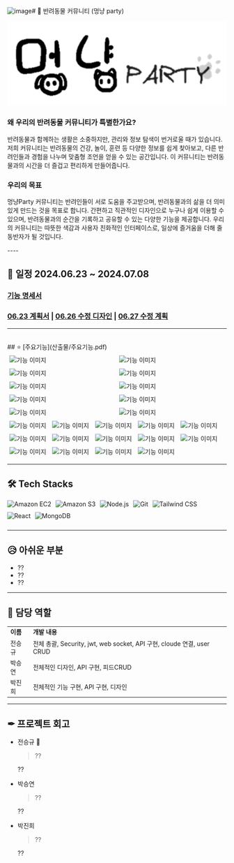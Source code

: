 ![image](https://github.com/user-attachments/assets/b05e371a-19d3-45ab-aea2-2291f7f4e38d)# 📝 반려동물 커뮤니티 (멍냥 party)

![작게](https://github.com/jsgjsg/kitri-final-project-react/blob/main/%EC%82%B0%EC%B6%9C%EB%AC%BC/%EB%A1%9C%EA%B3%A0.png)

### 왜 우리의 반려동물 커뮤니티가 특별한가요?
<p>반려동물과 함께하는 생활은 소중하지만, 관리와 정보 탐색이 번거로울 때가 있습니다. 저희 커뮤니티는 반려동물의 건강, 놀이, 훈련 등 다양한 정보를 쉽게 찾아보고, 다른 반려인들과 경험을 나누며 맞춤형 조언을 얻을 수 있는 공간입니다. 이 커뮤니티는 반려동물과의 시간을 더 즐겁고 편리하게 만들어줍니다.</p>

### 우리의 목표
<p> 멍냥Party 커뮤니티는 반려인들이 서로 도움을 주고받으며, 반려동물과의 삶을 더 의미 있게 만드는 것을 목표로 합니다. 간편하고 직관적인 디자인으로 누구나 쉽게 이용할 수 있으며, 반려동물과의 순간을 기록하고 공유할 수 있는 다양한 기능을 제공합니다. 우리의 커뮤니티는 따뜻한 색감과 사용자 친화적인 인터페이스로, 일상에 즐거움을 더해 줄 동반자가 될 것입니다.</p>
----

## 📅 일정 2024.06.23 ~ 2024.07.08

### [기능 명세서](산출물/기능명세서.pdf)




###  [06.23 계획서](산출물/6.23%20계획서.pdf)      |      [06.26 수정 디자인](산출물/06.26%20수정%20된%20디자인.pdf)      |      [06.27 수정 계획](산출물/06.27%20수정된%20계획.pdf)
----
<br>
## ⭐ [주요기능](산출물/주요기능.pdf)
<div style="display: flex; flex-wrap: wrap; justify-content: flex-start;">
  <img src="https://github.com/user-attachments/assets/f81096fe-efa8-42a8-aa54-fafade9da1c9" alt="기능 이미지" style="width: 48%; margin: 1%;">
  <img src="https://github.com/user-attachments/assets/94fe1de7-0eb8-43df-b969-3e7a9d93f5ee" alt="기능 이미지" style="width: 48%; margin: 1%;">
  <img src="https://github.com/user-attachments/assets/228b3707-401f-4bb6-b57f-54cae53112e0" alt="기능 이미지" style="width: 48%; margin: 1%;">
  <img src="https://github.com/user-attachments/assets/74c51c9b-da5c-4f98-9439-e24a17766c0c" alt="기능 이미지" style="width: 48%; margin: 1%;">
  
  <img src="https://github.com/user-attachments/assets/ddad5490-d989-41b2-b2be-6141fd030fa4" alt="기능 이미지" style="width: 48%; margin: 1%;">
  <img src="https://github.com/user-attachments/assets/90069bdf-1601-4ac7-aba9-c160eb4b40d8" alt="기능 이미지" style="width: 48%; margin: 1%;">
  <img src="https://github.com/user-attachments/assets/5ece430d-2dd3-4960-b99f-e4bdba984b9c" alt="기능 이미지" style="width: 48%; margin: 1%;">
  <img src="https://github.com/user-attachments/assets/a3abee2e-9679-41d8-ab4f-a7f5d4bc5c72" alt="기능 이미지" style="width: 48%; margin: 1%;">
  <img src="https://github.com/user-attachments/assets/551d72bd-de31-4d21-918c-1840879291f3" alt="기능 이미지" style="width: 48%; margin: 1%;">
  <img src="https://github.com/user-attachments/assets/31246afc-117b-4992-9448-d306bf1e60ab" alt="기능 이미지" style="width: 48%; margin: 1%;">
</div>
  <img src="https://github.com/user-attachments/assets/1c6c81e7-b6c2-4a05-afeb-bdd25b41fcd4" alt="기능 이미지" style="width: 48%; margin: 1%;">
  <img src="https://github.com/user-attachments/assets/14e6ea52-9fe8-4fb0-92ac-2e19411ab357" alt="기능 이미지" style="width: 48%; margin: 1%;">
</div>
   <img src="https://github.com/user-attachments/assets/795a8823-69cc-4473-9b8b-cd0d36548de3" alt="기능 이미지" style="width: 48%; margin: 1%;">
  <img src="https://github.com/user-attachments/assets/77da91b8-3c8e-4c6f-9f2e-882dbcdf9085" alt="기능 이미지" style="width: 48%; margin: 1%;">
  </div>
  <img src="https://github.com/user-attachments/assets/50b92dda-b590-4f83-8090-45fbd16f524b" alt="기능 이미지" style="width: 48%; margin: 1%;">
  <img src="https://github.com/user-attachments/assets/52b1c928-2652-40c3-b036-0aad859bc768" alt="기능 이미지" style="width: 48%; margin: 1%;">
  </div>
  <img src="https://github.com/user-attachments/assets/57e6cb56-12c8-4ebc-866f-7966d90fa437" alt="기능 이미지" style="width: 48%; margin: 1%;">
  <img src="https://github.com/user-attachments/assets/e9437fec-2a14-48c7-8f38-e1e34ff49453" alt="기능 이미지" style="width: 48%; margin: 1%;">
  </div>
  <img src="https://github.com/user-attachments/assets/391defe7-3473-4e53-aff9-7d6e37bd7f4b" alt="기능 이미지" style="width: 48%; margin: 1%;">
  <img src="https://github.com/user-attachments/assets/d558255a-3f0d-4873-ba57-9b3a61cdf5ed" alt="기능 이미지" style="width: 48%; margin: 1%;">
  </div>
  <img src="https://github.com/user-attachments/assets/09461fd5-94a8-49fb-a5a1-4c550fef623b" alt="기능 이미지" style="width: 48%; margin: 1%;">
  <img src="https://github.com/user-attachments/assets/a3c2ca58-c47a-4eee-b86d-5498ed09da01" alt="기능 이미지" style="width: 48%; margin: 1%;">
  </div>
  <img src="https://github.com/user-attachments/assets/f98c3f17-c0d2-4eab-bc48-8014690cee78" alt="기능 이미지" style="width: 48%; margin: 1%;">
  <img src="https://github.com/user-attachments/assets/34a88968-6b92-4ae7-9ac2-6a63c8e71342" alt="기능 이미지" style="width: 48%; margin: 1%;">
</div>


----

## 🛠️ Tech Stacks
<div style="display: flex; flex-wrap: wrap;">
  <img src="https://img.shields.io/badge/Amazon%20EC2-FF9900?style=for-the-badge&logo=Amazon%20EC2&logoColor=white" alt="Amazon EC2" style="margin-right: 10px; margin-bottom: 10px;">
  <img src="https://img.shields.io/badge/Amazon%20S3-569A31?style=for-the-badge&logo=Amazon%20S3&logoColor=white" alt="Amazon S3" style="margin-right: 10px; margin-bottom: 10px;">
  <img src="https://img.shields.io/badge/Node.js-339933?style=for-the-badge&logo=Node.js&logoColor=white" alt="Node.js" style="margin-right: 10px; margin-bottom: 10px;">
  <img src="https://img.shields.io/badge/Git-F05032?style=for-the-badge&logo=Git&logoColor=white" alt="Git" style="margin-right: 10px; margin-bottom: 10px;">
  <img src="https://img.shields.io/badge/Tailwind%20CSS-06B6D4?style=for-the-badge&logo=Tailwind%20CSS&logoColor=white" alt="Tailwind CSS" style="margin-right: 10px; margin-bottom: 10px;">
  <img src="https://img.shields.io/badge/React-61DAFB?style=for-the-badge&logo=React&logoColor=white" alt="React" style="margin-right: 10px; margin-bottom: 10px;">
  <img src="https://img.shields.io/badge/MongoDB-47A248?style=for-the-badge&logo=MongoDB&logoColor=white" alt="MongoDB" style="margin-right: 10px; margin-bottom: 10px;">
</div>
 
----

## 😥 아쉬운 부분

<ul>
  <li>  ?? </li>
  <li> ?? </li>
  <li> ?? </li>
</ul>

----
## 👥 담당 역할
<table>
  <tr>
    <td><b>이름</b></td>
    <td><b>개발 내용</b></td>
  </tr>
  <tr>
    <td>전승규</td>
    <td>전체 총괄, Security, jwt, web socket, API 구현, cloude 연결, user CRUD </td>
  </tr>
  <tr>
    <td>박승연</td>
    <td>전체적인 디자인, API 구현, 피드CRUD</td>
  </tr>
  <tr>
    <td>박진희</td>
    <td>전체적인 기능 구현, API 구현, 디자인</td>
  </tr>
</table>

----

## ✒ 프로젝트 회고

<ul>
  <li>전승규 👑</li>
  
  > ??

  ??
  
 
  <li>박승연</li>
  
  > ??

  ??
  <li>박진희</li>
  
  > ??

  ??



